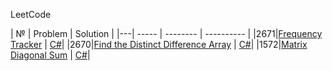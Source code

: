 LeetCode

| № | Problem | Solution |
|---| ----- | -------- | ---------- |
|2671|[Frequency Tracker](https://leetcode.com/problems/frequency-tracker/) | [C#](./csharp/2671.FrequencyTracker.cs)|
|2670|[Find the Distinct Difference Array](https://leetcode.com/problems/find-the-distinct-difference-array/) | [C#](./csharp/2670.FindTheDistinctDifferenceArray.cs)|
|1572|[Matrix Diagonal Sum](https://leetcode.com/problems/matrix-diagonal-sum/) | [C#](./csharp/1572.MatrixDiagonalSum.cs)|